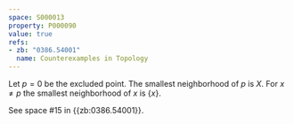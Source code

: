 ```yaml
---
space: S000013
property: P000090
value: true
refs:
- zb: "0386.54001"
  name: Counterexamples in Topology
---
```


Let $p=0$ be the excluded point.  The smallest neighborhood of $p$ is $X$.  For $x\ne p$ the smallest neighborhood of $x$ is $\{x\}$.

See space #15 in {{zb:0386.54001}}.
